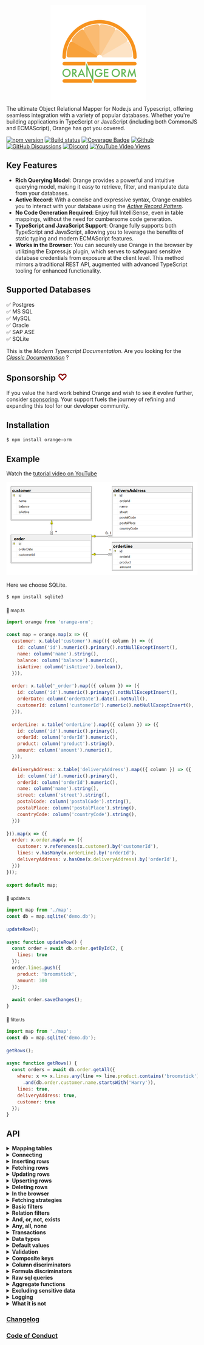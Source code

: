 <div style="display: flex; justify-content: center;">
  <img src="./docs/orange.svg" alt="Orange" width="250" style="transform: translateX(-10px);" />
</div>

The ultimate Object Relational Mapper for Node.js and Typescript, offering seamless integration with a variety of popular databases. Whether you're building applications in TypeScript or JavaScript  (including both CommonJS and ECMAScript), Orange has got you covered.  

[![npm version](https://img.shields.io/npm/v/rdb.svg?style=flat-square)](https://www.npmjs.org/package/orange-orm)
[![Build status](https://github.com/alfateam/orange-orm/workflows/Node.js%20CI/badge.svg)](https://github.com/alfateam/orange-orm/actions)
[![Coverage Badge](https://img.shields.io/endpoint?url=https://gist.githubusercontent.com/lroal/1a69422f03da7f8155cf94fe66022452/raw/rdb__heads_master.json)](https://github.com/alfateam/orange-orm/actions)
[![Github](https://img.shields.io/endpoint?url=https://gist.githubusercontent.com/lroal/1ccb2b79abbe0258d636e9b5e4630a1a/raw/rdb__heads_master.json)](https://github.com/alfateam/orange-orm)
[![GitHub Discussions](https://img.shields.io/github/discussions/alfateam/orange-orm)](https://github.com/alfateam/orange-orm/discussions)
[![Discord](https://badgen.net/discord/online-members/QjuEgvQXzd?icon=discord&label=Discord)](https://discord.gg/QjuEgvQXzd)
[![YouTube Video Views](https://img.shields.io/youtube/views/1IwwjPr2lMs)](https://youtu.be/1IwwjPr2lMs)



## Key Features 

- **Rich Querying Model**: Orange provides a powerful and intuitive querying model, making it easy to retrieve, filter, and manipulate data from your databases.
- **Active Record**: With a concise and expressive syntax, Orange enables you to interact with your database using the [*Active Record Pattern*](https://en.wikipedia.org/wiki/Active_record_pattern).
- **No Code Generation Required**: Enjoy full IntelliSense, even in table mappings, without the need for cumbersome code generation.
- **TypeScript and JavaScript Support**: Orange fully supports both TypeScript and JavaScript, allowing you to leverage the benefits of static typing and modern ECMAScript features.
- **Works in the Browser**: You can securely use Orange in the browser by utilizing the Express.js plugin, which serves to safeguard sensitive database credentials from exposure at the client level. This method mirrors a traditional REST API, augmented with advanced TypeScript tooling for enhanced functionality.

## Supported Databases

✅ Postgres  
✅ MS SQL  
✅ MySQL  
✅ Oracle  
✅ SAP ASE  
✅ SQLite


This is the _Modern Typescript Documentation_. Are you looking for the [_Classic Documentation_](https://github.com/alfateam/orange-orm/blob/master/docs/docs.md) ?

## Sponsorship <span style="font-size: larger; color: darkred;">♡</span>
If you value the hard work behind Orange and wish to see it evolve further, consider [sponsoring](https://github.com/sponsors/lroal). Your support fuels the journey of refining and expanding this tool for our developer community.

## Installation

```bash
$ npm install orange-orm
```  

## Example
Watch the [tutorial video on YouTube](https://youtu.be/1IwwjPr2lMs)

![Relations diagram](./docs/relations.png)  

Here we choose SQLite.  
```bash
$ npm install sqlite3
```
<sub>📄 map.ts</sub>
```javascript
import orange from 'orange-orm';

const map = orange.map(x => ({
  customer: x.table('customer').map(({ column }) => ({
    id: column('id').numeric().primary().notNullExceptInsert(),
    name: column('name').string(),
    balance: column('balance').numeric(),
    isActive: column('isActive').boolean(),
  })),

  order: x.table('_order').map(({ column }) => ({
    id: column('id').numeric().primary().notNullExceptInsert(),
    orderDate: column('orderDate').date().notNull(),
    customerId: column('customerId').numeric().notNullExceptInsert(),
  })),

  orderLine: x.table('orderLine').map(({ column }) => ({
    id: column('id').numeric().primary(),
    orderId: column('orderId').numeric(),
    product: column('product').string(),
    amount: column('amount').numeric(),
  })),

  deliveryAddress: x.table('deliveryAddress').map(({ column }) => ({
    id: column('id').numeric().primary(),
    orderId: column('orderId').numeric(),
    name: column('name').string(),
    street: column('street').string(),
    postalCode: column('postalCode').string(),
    postalPlace: column('postalPlace').string(),
    countryCode: column('countryCode').string(),
  }))

})).map(x => ({
  order: x.order.map(v => ({
    customer: v.references(x.customer).by('customerId'),
    lines: v.hasMany(x.orderLine).by('orderId'),
    deliveryAddress: v.hasOne(x.deliveryAddress).by('orderId'),
  }))
}));

export default map;
```  
<sub>📄 update.ts</sub>

```javascript
import map from './map';
const db = map.sqlite('demo.db');

updateRow();

async function updateRow() {
  const order = await db.order.getById(2, {
    lines: true
  });
  order.lines.push({
    product: 'broomstick',
    amount: 300
  });

  await order.saveChanges();
}

```
<sub>📄 filter.ts</sub>

```javascript
import map from './map';
const db = map.sqlite('demo.db');

getRows();

async function getRows() {
  const orders = await db.order.getAll({
    where: x => x.lines.any(line => line.product.contains('broomstick'))
      .and(db.order.customer.name.startsWith('Harry')),
    lines: true,
    deliveryAddress: true,
    customer: true
  });  
}

```

## API 

<details id="table-mapping"><summary><strong>Mapping tables</strong></summary>
<p>To define a mapping, you employ the <strong><i>map()</i></strong> method, linking your tables and columns to corresponding object properties. You provide a callback function that engages with a parameter representing a database table.

Each column within your database table is designated by using the <strong><i>column()</i></strong> method, in which you specify its name. This action generates a reference to a column object that enables you to articulate further column properties like its data type or if it serves as a primary key.

Relationships between tables can also be outlined. By using methods like <strong><i>hasOne</i></strong>, <strong><i>hasMany</i></strong>, and <strong><i>references</i></strong>, you can establish connections that reflect the relationships in your data schema. In the example below, an 'order' is linked to a 'customer' reference, a 'deliveryAddress', and multiple 'lines'. The hasMany and hasOne relations represents ownership - the tables 'deliveryAddress' and 'orderLine' are owned by the 'order' table, and therefore, they contain the 'orderId' column referring to their parent table, which is 'order'. Conversely, the customer table is independent and can exist without any knowledge of the 'order' table. Therefore we say that the order table <i>references</i> the customer table - necessitating the existence of a 'customerId' column in the 'order' table.</p>

<sub>📄 map.ts</sub>
```javascript
import orange from 'orange-orm';

const map = orange.map(x => ({
  customer: x.table('customer').map(({ column }) => ({
    id: column('id').numeric().primary().notNullExceptInsert(),
    name: column('name').string(),
    balance: column('balance').numeric(),
    isActive: column('isActive').boolean(),
  })),

  order: x.table('_order').map(({ column }) => ({
    id: column('id').numeric().primary().notNullExceptInsert(),
    orderDate: column('orderDate').date().notNull(),
    customerId: column('customerId').numeric().notNullExceptInsert(),
  })),

  orderLine: x.table('orderLine').map(({ column }) => ({
    id: column('id').numeric().primary(),
    orderId: column('orderId').numeric(),
    product: column('product').string(),
  })),

  deliveryAddress: x.table('deliveryAddress').map(({ column }) => ({
    id: column('id').numeric().primary(),
    orderId: column('orderId').numeric(),
    name: column('name').string(),
    street: column('street').string(),
    postalCode: column('postalCode').string(),
    postalPlace: column('postalPlace').string(),
    countryCode: column('countryCode').string(),
  }))

})).map(x => ({
  order: x.order.map(({ hasOne, hasMany, references }) => ({
    customer: references(x.customer).by('customerId'),
    deliveryAddress: hasOne(x.deliveryAddress).by('orderId'),
    lines: hasMany(x.orderLine).by('orderId')
  }))
}));

export default map;
```
The init.ts script resets our SQLite database. It's worth noting that SQLite databases are represented as single files, which makes them wonderfully straightforward to manage.

At the start of the script, we import our database mapping from the map.ts file. This gives us access to the db object, which we'll use to interact with our SQLite database.

Then, we define a SQL string. This string outlines the structure of our SQLite database. It first specifies to drop existing tables named 'deliveryAddress', 'orderLine', '_order', and 'customer' if they exist. This ensures we have a clean slate. Then, it dictates how to create these tables anew with the necessary columns and constraints.

Because of a peculiarity in SQLite, which only allows one statement execution at a time, we split this SQL string into separate statements. We do this using the split() method, which breaks up the string at every semicolon.  

<sub>📄 init.ts</sub>
```javascript
import map from './map';
const db = map.sqlite('demo.db');

const sql = `DROP TABLE IF EXISTS deliveryAddress; DROP TABLE IF EXISTS orderLine; DROP TABLE IF EXISTS _order; DROP TABLE IF EXISTS customer;
CREATE TABLE customer (
    id INTEGER PRIMARY KEY,
    name TEXT,
    balance NUMERIC,
    isActive INTEGER
);

CREATE TABLE _order (
    id INTEGER PRIMARY KEY,
    orderDate TEXT,
    customerId INTEGER REFERENCES customer
);

CREATE TABLE orderLine (
    id INTEGER PRIMARY KEY,
    orderId INTEGER REFERENCES _order,
    product TEXT,
    amount NUMERIC(10,2)
);

CREATE TABLE deliveryAddress (
    id INTEGER PRIMARY KEY,
    orderId INTEGER REFERENCES _order,
    name TEXT, 
    street TEXT,
    postalCode TEXT,
    postalPlace TEXT,
    countryCode TEXT
)
`;


async function init() {
  const statements = sql.split(';');
  for (let i = 0; i < statements.length; i++) {
    await db.query(statements[i]);
  }
}
export default init;
```
In SQLite, columns with the INTEGER PRIMARY KEY attribute are designed to autoincrement by default. This means that each time a new record is inserted into the table, SQLite automatically produces a numeric key for the id column that is one greater than the largest existing key. This mechanism is particularly handy when you want to create unique identifiers for your table rows without manually entering each id.
</details>

<details><summary><strong>Connecting</strong></summary>

__SQLite__
```bash
$ npm install sqlite3
```  
```javascript
import map from './map';
const db = map.sqlite('demo.db');
```
__With connection pool__
```bash
$ npm install sqlite3
```  
```javascript
import map from './map';
const db = map.sqlite('demo.db', { size: 10 });
```
__From the browser__  
You can securely use Orange from the browser by utilizing the Express plugin, which serves to safeguard sensitive database credentials from exposure at the client level. This technique bypasses the need to transmit raw SQL queries directly from the client to the server. Instead, it logs method calls initiated by the client, which are later replayed and authenticated on the server. This not only reinforces security by preventing the disclosure of raw SQL queries on the client side but also facilitates a smoother operation. Essentially, this method mirrors a traditional REST API, augmented with advanced TypeScript tooling for enhanced functionality. You can read more about it in the section called [In the browser](#user-content-in-the-browser)  
<sub>📄 server.ts</sub>
```javascript
import map from './map';
import { json } from 'body-parser';
import express from 'express';
import cors from 'cors';

const db = map.sqlite('demo.db');

express().disable('x-powered-by')
  .use(json({ limit: '100mb' }))
  .use(cors())
  //for demonstrational purposes, authentication middleware is not shown here.
  .use('/orange', db.express())
  .listen(3000, () => console.log('Example app listening on port 3000!'));
```

<sub>📄 browser.ts</sub>
```javascript
import map from './map';

const db = map.http('http://localhost:3000/orange');
```
__MySQL__
```bash
$ npm install mysql2
```  
```javascript
import map from './map';
const db = map.mysql('mysql://test:test@mysql/test');
```


__MS SQL__
```bash
$ npm install tedious
```  
```javascript
import map from './map';
const db = map.mssql({
          server: 'mssql',
          options: {
            encrypt: false,
            database: 'test'
          },
          authentication: {
            type: 'default',
            options: {
              userName: 'sa',
              password: 'P@assword123',
            }
          }
        });
```

__PostgreSQL__
```bash
$ npm install pg
```  
```javascript
import map from './map';
const db = map.pg('postgres://postgres:postgres@postgres/postgres');
```
__Oracle__
```bash
$ npm install oracledb
```  
```javascript
import map from './map';
const db = map.oracle({
  user: 'sys',
  password: 'P@assword123',
  connectString: 'oracle/XE',
  privilege: 2
});
```
__SAP Adaptive Server__  
Even though msnodesqlv8 was developed for MS SQL, it also works for SAP ASE as it is ODBC compliant.  
```bash
$ npm install msnodesqlv8
```  
```javascript
import { fileURLToPath } from 'url';
import { dirname } from 'path';
import map from './map';

const __filename = fileURLToPath(import.meta.url);
const __dirname = dirname(__filename);
//download odbc driver from sap web pages
const db = map.sap(`Driver=${__dirname}/libsybdrvodb.so;SERVER=sapase;Port=5000;UID=sa;PWD=sybase;DATABASE=test`);

```

</details>

<details id="inserting-rows"><summary><strong>Inserting rows</strong></summary>

<p>In the code below, we initially import the table-mapping feature "map.ts" and the setup script "init.ts", both of which were defined in the preceding step. The setup script executes a raw query that creates the necessary tables. Subsequently, we insert two customers, named "George" and "Harry", into the customer table, and this is achieved through calling "db.customer.insert".

Next, we insert an array of two orders in the order table. Each order contains an orderDate, customer information, deliveryAddress, and lines for the order items. We use the customer constants "george" and "harry" from previous inserts. Observe that we don't pass in any primary keys. This is because all tables here have autoincremental keys. The second argument to "db.order.insert" specifies a fetching strategy. This fetching strategy plays a critical role in determining the depth of the data retrieved from the database after insertion. The fetching strategy specifies which associated data should be retrieved and included in the resulting orders object. In this case, the fetching strategy instructs the database to retrieve the customer, deliveryAddress, and lines for each order.

Without a fetching strategy, "db.order.insert" would only return the root level of each order. In that case you would only get the id, orderDate, and customerId for each order.</p>

```javascript
import map from './map';
const db = map.sqlite('demo.db');
import init from './init';

insertRows();

async function insertRows() {
  await init();

  const george = await db.customer.insert({
    name: 'George',
    balance: 177,
    isActive: true
  });

  const harry = await db.customer.insert({
    name: 'Harry',
    balance: 200,
    isActive: true
  });

  const orders = await db.order.insert([
    {
      orderDate: new Date(2022, 0, 11, 9, 24, 47),
      customer: george,
      deliveryAddress: {
        name: 'George',
        street: 'Node street 1',
        postalCode: '7059',
        postalPlace: 'Jakobsli',
        countryCode: 'NO'
      },
      lines: [
        { product: 'Bicycle', amount: 250 },
        { product: 'Small guitar', amount: 150 }
      ]
    },
    {
      customer: harry,
      orderDate: new Date(2021, 0, 11, 12, 22, 45),
      deliveryAddress: {
        name: 'Harry Potter',
        street: '4 Privet Drive, Little Whinging',
        postalCode: 'GU4',
        postalPlace: 'Surrey',
        countryCode: 'UK'
      },
      lines: [
        { product: 'Magic wand', amount: 300 }
      ]
    }
  ], {customer: true, deliveryAddress: true, lines: true}); //fetching strategy
}
```

__Conflict resolution__  
By default, the strategy for inserting rows is set to an optimistic approach. In this case, if a row is being inserted with an already existing primary key, the database raises an exception.

Currently, there are three concurrency strategies:
- <strong>`optimistic`</strong> Raises an exception if another row was already inserted on that primary key.
- <strong>`overwrite`</strong> Overwrites the property, regardless of changes by others.
- <strong>`skipOnConflict`</strong> Silently avoids updating the property if another user has modified it in the interim.

The <strong>concurrency</strong> option can be set either for the whole table or individually for each column. In the example below, we've set the concurrency strategy on <strong>vendor</strong> table to <strong>overwrite</strong> except for the column <strong>balance</strong> which uses the <strong>skipOnConflict</strong> strategy.  In this particular case, a row with <strong>id: 1</strong> already exists, the <strong>name</strong> and <strong>isActive</strong> fields will be overwritten, but the balance will remain the same as in the original record, demonstrating the effectiveness of combining multiple <strong>concurrency</strong> strategies.

```javascript
import map from './map';
const db = map.sqlite('demo.db');

insertRows();

async function insertRows() {

  db2 = db({
    vendor: {
      balance: {
        concurrency: 'skipOnConflict'
      },
      concurrency: 'overwrite'
    }
  });

  await db2.vendor.insert({
    id: 1,
    name: 'John',
    balance: 100,
    isActive: true
  });

  //this will overwrite all fields but balance
  const george = await db2.vendor.insert({
    id: 1,
    name: 'George',
    balance: 177,
        isActive: false
  });
  console.dir(george, {depth: Infinity});
  // {
  //   id: 1,
  //   name: 'George',
  //   balance: 100,
  //   isActive: false
  // }
}
```

</details>

<details><summary><strong>Fetching rows</strong></summary>
<p>Orange has a rich querying model. As you navigate through, you'll learn about the various methods available to retrieve data from your tables, whether you want to fetch all rows, many rows with specific criteria, or a single row based on a primary key.  

The fetching strategy in Orange is optional, and its use is influenced by your specific needs. You can define the fetching strategy either on the table level or the column level. This granularity gives you the freedom to decide how much related data you want to pull along with your primary request.</p>

__All rows__

```javascript
import map from './map';
const db = map.sqlite('demo.db');

getRows();

async function getRows() {
  const orders = await db.order.getAll({
    customer: true, 
    deliveryAddress: true, 
    lines: true
  });
}
```
__Limit, offset and order by__  
This script demonstrates how to fetch orders with customer, lines and deliveryAddress, limiting the results to 10, skipping the first row, and sorting the data based on the orderDate in descending order followed by id. The lines are sorted by product.  

```javascript
import map from './map';
const db = map.sqlite('demo.db');

getRows();

async function getRows() {
  const orders = await db.order.getAll({
    offset: 1,
    orderBy: ['orderDate desc', 'id'],
    limit: 10,
    customer: true, 
    deliveryAddress: true, 
    lines: {
      orderBy: 'product'
    },
  });
}
```
<a name="aggregate-results">  </a>
__With aggregated results__  
You can count records and aggregate numerical columns. 
The following operators are supported:
- count
- sum
- min 
- max  
- avg  

You can also elevate associated data to a parent level for easier access. In the example below, <i>balance</i> of the customer is elevated to the root level.

```javascript
import map from './map';
const db = map.sqlite('demo.db');

getRows();

async function getRows() {
  const orders = await db.order.getAll({
    numberOfLines: x => x.count(x => x.lines.id),
    totalAmount: x => x.sum(x => lines.amount),
    balance: x => x.customer.balance
  });
}
```

__Many rows filtered__

```javascript
import map from './map';
const db = map.sqlite('demo.db');

getRows();

async function getRows() {
  const orders = await db.order.getAll({
    where: x => x.lines.any(line => line.product.contains('i'))
      .and(x.customer.balance.greaterThan(180)),
    customer: true, 
    deliveryAddress: true, 
    lines: true
  });
}
```
You can also use the alternative syntax for the `where-filter`. This way, the filter can be constructed independently from the fetching strategy. Keep in mind that you must use the `getMany` method instead of the `getAll` method.  
It is also possible to combine `where-filter` with the independent filter when using the `getMany` method.  
```javascript
async function getRows() {
  const filter = db.order.lines.any(line => line.product.contains('i'))
                 .and(db.order.customer.balance.greaterThan(180));
  const orders = await db.order.getMany(filter, {
    //where: x => ... can be combined as well
    customer: true, 
    deliveryAddress: true, 
    lines: true
  });
}
```

__Single row filtered__

```javascript
import map from './map';
const db = map.sqlite('demo.db');

getRows();

async function getRows() {
  const order = await db.order.getOne(undefined /* optional filter */, {
    where: x => x.order.customer(customer => customer.isActive.eq(true)
                 .and(customer.startsWith('Harr'))),
    customer: true, 
    deliveryAddress: true, 
    lines: true
  });
}
```
You can use also the alternative syntax for the `where-filter`. This way, the filter can be constructed independently from the fetching strategy.    
It is also possible to combine `where-filter` with the independent filter when using the `getOne` method.  
```javascript
async function getRows() {
  const filter = db.order.customer(customer => customer.isActive.eq(true)
                 .and(customer.startsWith('Harr')));
                 //equivalent, but creates slighly different sql:
                 // const filter = db.order.customer.isActive.eq(true).and(db.order.customer.startsWith('Harr'));
  const order = await db.order.getOne(filter, {
    customer: true, 
    deliveryAddress: true, 
    lines: true
  });
}
```
```

__Single row by primary key__

```javascript
import map from './map';
const db = map.sqlite('demo.db');

getRows();

async function getRows() {
  const order = await db.order.getById(1, {
    customer: true, 
    deliveryAddress: true, 
    lines: true
  });
}
```

__Many rows by primary key__

```javascript
import map from './map';
const db = map.sqlite('demo.db');

getRows();

async function getRows() {
  const orders = await db.order.getMany([
      {id: 1},
      {id: 2}
    ], 
    {
      customer: true, 
      deliveryAddress: true, 
      lines: true
  });
}
```
</details>  

<details id="updating-rows"><summary><strong>Updating rows</strong></summary>
<p>To update rows, modify the property values and invoke the method <strong><i>saveChanges()</i></strong>. The function updates only the modified columns, not the entire row. Rows in child relations can also be updated as long as the parent order <i>owns</i> the child tables. In our illustration, the <strong>order</strong> table owns both the <strong>deliveryAddress</strong> and the <strong>lines</strong> tables because they're part of a <i>hasOne/hasMany relationship</i>. Contrastingly, the <strong>customer</strong> is part of a <i>reference relationship</i> and thus can't be updated here. But you can detach the reference to the customer by assigning it to null or undefined. (Setting order.customerId to null or undefined achieves the same result.)</p>

__Updating a single row__

```javascript
import map from './map';
const db = map.sqlite('demo.db');

update();

async function update() {
  const order = await db.order.getById(1, {
    customer: true, 
    deliveryAddress: true, 
    lines: true
  });

  order.orderDate = new Date();
  order.deliveryAddress = null;
  order.lines.push({product: 'Cloak of invisibility', amount: 600});

  await order.saveChanges();
}
```
__Updating many rows__

```javascript
import map from './map';
const db = map.sqlite('demo.db');

update();

async function update() {
  let orders = await db.order.getAll({
    orderBy: 'id',
    lines: true, 
    deliveryAddress: true, 
    customer: true
  });

  orders[0].orderDate = new Date();
  orders[0].deliveryAddress.street = 'Node street 2';
  orders[0].lines[1].product = 'Big guitar';

  orders[1].orderDate = '2023-07-14T12:00:00'; //iso-string is allowed
  orders[1].deliveryAddress = null;
  orders[1].customer = null;
  orders[1].lines.push({product: 'Cloak of invisibility', amount: 600});

  await orders.saveChanges();
}
```
__Updating from JSON__  
The update method is suitable when a complete overwrite is required from a JSON object - typically in a REST API. However, it's important to consider that this method replaces the entire row and it's children, which might not always be desirable in a multi-user environment.

```javascript
import map from './map';
const db = map.sqlite('demo.db');

update();

async function update() {

  const modified = {
    orderDate: '2023-07-14T12:00:00',
    customer: {
      id: 2
    },
    deliveryAddress: {
      name: 'Roger', //modified name
      street: 'Node street 1',
      postalCode: '7059',
      postalPlace: 'Jakobsli',
      countryCode: 'NO'
    },
    lines: [
      { id: 1, product: 'Bicycle', amount: 250 },
      { id: 2, product: 'Small guitar', amount: 150 },
      { product: 'Piano', amount: 800 } //the new line to be inserted
    ]
  };

  const order = await db.order.update(modified, {customer: true, deliveryAddress: true, lines: true});
}
```
__Partially updating from JSON__  
 The updateChanges method applies a partial update based on difference between original and modified row. It is often preferable because it minimizes the risk of unintentionally overwriting data that may have been altered by other users in the meantime. To do so, you need to pass in the original row object before modification as well.

```javascript
import map from './map';
const db = map.sqlite('demo.db');

update();

async function update() {

  const original = {
    id: 1,
    orderDate: '2023-07-14T12:00:00',
    customer: {
      id: 2
    },
    deliveryAddress: {
      id: 1,
      name: 'George',
      street: 'Node street 1',
      postalCode: '7059',
      postalPlace: 'Jakobsli',
      countryCode: 'NO'
    },
    lines: [
      { id: 1, product: 'Bicycle', amount: 250 },
      { id: 2, product: 'Small guitar', amount: 150 }
    ]
  };

  const modified = JSON.parse(JSON.stringify(original));
  deliveryAddress.name = 'Roger';
  modified.lines.push({ product: 'Piano', amount: 800 });

  const order = await db.order.updateChanges(modified, original, { customer: true, deliveryAddress: true, lines: true });
}
```
__Conflict resolution__  
Rows get updated using an <i id="conflicts">optimistic</i> concurrency approach by default. This means if a property being edited was meanwhile altered, an exception is raised, indicating the row was modified by a different user. You can change the concurrency strategy either at the table or column level.

Currently, there are three concurrency strategies:
- <strong>`optimistic`</strong> Raises an exception if another user changes the property during an update.
- <strong>`overwrite`</strong> Overwrites the property, regardless of changes by others.
- <strong>`skipOnConflict`</strong> Silently avoids updating the property if another user has modified it in the interim.

In the example below, we've set the concurrency strategy for orderDate to 'overwrite'. This implies that if other users modify orderDate while you're making changes, their updates will be overwritten.

```javascript
import map from './map';
const db = map.sqlite('demo.db');

update();

async function update() {
  const order = await db.order.getById(1, {
    customer: true, 
    deliveryAddress: true, 
    lines: true
  });

  order.orderDate = new Date();
  order.deliveryAddress = null;
  order.lines.push({product: 'Cloak of invisibility',  amount: 600});

  await order.saveChanges( {
    orderDate: {
      concurrency: 'overwrite'
  }});
}
```
</details>  

<details><summary><strong>Upserting rows</strong></summary>
It is possible to perform 'upserts' by taking advantage of the 'overwrite' strategy.

Currently, there are three concurrency strategies:
- <strong>`optimistic`</strong> Raises an exception if another row was already inserted on that primary key.
- <strong>`overwrite`</strong> Overwrites the property, regardless of changes by others.
- <strong>`skipOnConflict`</strong> Silently avoids updating the property if another user has modified it in the interim.

The <strong>concurrency</strong> option can be set either for the whole table or individually for each column. In the example below, we've set the concurrency strategy on <strong>vendor</strong> table to <strong>overwrite</strong> except for the column <strong>balance</strong> which uses the <strong>skipOnConflict</strong> strategy.  In this particular case, a row with <strong>id: 1</strong> already exists, the <strong>name</strong> and <strong>isActive</strong> fields will be overwritten, but the balance will remain the same as in the original record, demonstrating the effectiveness of combining multiple <strong>concurrency</strong> strategies.

```javascript
import map from './map';
const db = map.sqlite('demo.db');

insertRows();

async function insertRows() {

  db2 = db({
    vendor: {
      balance: {
        concurrency: 'skipOnConflict'
      },
      concurrency: 'overwrite'
    }
  });

  await db2.vendor.insert({
    id: 1,
    name: 'John',
    balance: 100,
    isActive: true
  });

  //this will overwrite all fields but balance
  const george = await db2.vendor.insert({
    id: 1,
    name: 'George',
    balance: 177,
        isActive: false
  });
  console.dir(george, {depth: Infinity});
  // {
  //   id: 1,
  //   name: 'George',
  //   balance: 100,
  //   isActive: false
  // }
}
```

</details>


<details><summary><strong>Deleting rows</strong></summary>
<p>Rows in owner tables cascade deletes to their child tables. In essence, if a table has ownership over other tables through <strong><i>hasOne</i></strong> and <strong><i>hasMany</i></strong> relationships, removing a record from the parent table also removes its corresponding records in its child tables. This approach safeguards against leaving orphaned records and upholds data integrity. On the contrary, tables that are merely referenced, through <strong><i>reference relationships </i></strong> , remain unaffected upon deletions. For a deeper dive into these relationships and behaviors, refer to the section on <a href="#user-content-table-mapping">Mapping tables</a>.</p>

__Deleting a single row__
```javascript
import map from './map';
const db = map.sqlite('demo.db');

deleteRow();

async function deleteRow() {    
  const order = await db.order.getById(1);

  await order.delete();
  //will also delete deliveryAddress and lines
  //but not customer
}
```
__Deleting a row in an array__  
A common workflow involves retrieving multiple rows, followed by the need to delete a specific row from an array. This operation is straightforward to do with Orange, which allow for the updating, inserting, and deleting of multiple rows in a single transaction. To modify the array, simply add, update, or remove elements, and then invoke the saveChanges() method on the array to persist the changes.

```javascript
import map from './map';
const db = map.sqlite('demo.db');

updateInsertDelete();

async function updateInsertDelete() {    
  const orders = await db.order.getAll({
    customer: true, 
    deliveryAddress: true, 
    lines: true
  });

  //will add line to the first order
  orders[0].lines.push({
    product: 'secret weapon',
    amount: 355
  });
  
  //will delete second row
  orders.splice(1, 1);

  //will insert a new order with lines, deliveryAddress and set customerId
  orders.push({
    orderDate: new Date(2022, 0, 11, 9, 24, 47),
    customer: {
      id: 1
    },
    deliveryAddress: {
      name: 'George',
      street: 'Node street 1',
      postalCode: '7059',
      postalPlace: 'Jakobsli',
      countryCode: 'NO'
    },
    lines: [
      { product: 'Magic tent', amount: 349 }
    ]
  });

  await orders.saveChanges();

}
```

__Deleting many rows__

```javascript
import map from './map';
const db = map.sqlite('demo.db');

deleteRows();

async function deleteRows() {  
  let orders = await db.order.getAll({
    where: x => x.customer.name.eq('George')
  });

  await orders.delete();
}
```
__Deleting with concurrency__  
Concurrent operations can lead to conflicts. When you still want to proceed with the deletion regardless of potential interim changes, the 'overwrite' concurrency strategy can be used. This example demonstrates deleting rows even if the "delivery address" has been modified in the meantime. You can read more about concurrency strategies in <a href="#user-content-updating-rows">Updating rows</a>.   
```javascript
import map from './map';
const db = map.sqlite('demo.db');

deleteRows();

async function deleteRows() {
  let orders = await db.order.getAll({
    where: x => x.deliveryAddress.name.eq('George'),
    customer: true, 
    deliveryAddress: true, 
    lines: true
  });

  await orders.delete({
    deliveryAddress: {
      concurrency: 'overwrite'
    }
  });
}
```
__Batch delete__

When removing a large number of records based on a certain condition, batch deletion can be efficient.   

However, it's worth noting that batch deletes don't follow the cascade delete behavior by default. To achieve cascading in batch deletes, you must explicitly call the deleteCascade method.  

```javascript
import map from './map';
const db = map.sqlite('demo.db');

deleteRows();

async function deleteRows() {
  const filter = db.order.deliveryAddress.name.eq('George');
  await db.order.delete(filter);
}
```
__Batch delete cascade__

When deleting records, sometimes associated data in related tables also needs to be removed. This cascade delete helps maintain database integrity.  

```javascript
import map from './map';
const db = map.sqlite('demo.db');

deleteRows();

async function deleteRows() {
  const filter = db.order.deliveryAddress.name.eq('George');
  await db.order.deleteCascade(filter);
}
```
__Batch delete by primary key__

For efficiency, you can also delete records directly if you know their primary keys.  

```javascript
import map from './map';
const db = map.sqlite('demo.db');

deleteRows();

async function deleteRows() {
  db.customer.delete([{id: 1}, {id: 2}]);
}
```
</details>

<details id="in-the-browser"><summary><strong>In the browser</strong></summary>
<p>You can use <strong><i>Orange</i></strong> in the browser by using the adapter for Express. Instead of sending raw SQL queries from the client to the server, this approach records the method calls in the client. These method calls are then replayed at the server, ensuring a higher level of security by not exposing raw SQL on the client side.  
Raw sql queries, raw sql filters and transactions are disabled at the http client due to security reasons.  If you would like Orange to support other web frameworks, like nestJs, fastify, etc, please let me know.</p>

<sub>📄 server.ts</sub>
```javascript
import map from './map';
import { json } from 'body-parser';
import express from 'express';
import cors from 'cors';

const db = map.sqlite('demo.db');

express().disable('x-powered-by')
  .use(json({ limit: '100mb' }))
  .use(cors())
  //for demonstrational purposes, authentication middleware is not shown here.
  .use('/orange', db.express())
  .listen(3000, () => console.log('Example app listening on port 3000!'));
```

<sub>📄 browser.ts</sub>
```javascript
import map from './map';

const db = map.http('http://localhost:3000/orange');

updateRows();

async function updateRows() {
  const order = await db.order.getOne(undefined, {
    where: x => x.lines.any(line => line.product.startsWith('Magic wand'))
      .and(x.customer.name.startsWith('Harry'),
    lines: true
  });
  
  order.lines.push({
    product: 'broomstick',
    amount: 300,
  });

  await order.saveChanges();
}

```

__Interceptors and base filter__

In the next setup, axios interceptors are employed on the client side to add an Authorization header of requests. Meanwhile, on the server side, an Express middleware (validateToken) is utilized to ensure the presence of the Authorization header, while a base filter is applied on the order table to filter incoming requests based on the customerId extracted from this header. This combined approach enhances security by ensuring that users can only access data relevant to their authorization level and that every request is accompanied by a token. In real-world applications, it's advisable to use a more comprehensive token system and expand error handling to manage a wider range of potential issues.  
One notable side effect compared to the previous example, is that only the order table is exposed for interaction, while all other potential tables in the database remain shielded from direct client access (except for related tables). If you want to expose a table without a baseFilter, just set the tableName to an empty object.    

<sub>📄 server.ts</sub>

```javascript
import map from './map';
import { json } from 'body-parser';
import express from 'express';
import cors from 'cors';

const db = map.sqlite('demo.db');

express().disable('x-powered-by')
  .use(json({ limit: '100mb' }))
  .use(cors())
  .use('/orange', validateToken)
  .use('/orange', db.express({
    order: {
      baseFilter: (db, req, _res) => {
        const customerId = Number.parseInt(req.headers.authorization.split(' ')[1]); //Bearer 2
        return db.order.customerId.eq(Number.parseInt(customerId));
      }
    }
  }))
  .listen(3000, () => console.log('Example app listening on port 3000!'));

function validateToken(req, res, next) {
  // For demo purposes, we're just checking against existence of authorization header
  // In a real-world scenario, this would be a dangerous approach because it bypasses signature validation
  const authHeader = req.headers.authorization;
  if (authHeader)
    return next();
  else
    return res.status(401).json({ error: 'Authorization header missing' });
}
```

<sub>📄 browser.ts</sub>

```javascript
import map from './map';

const db = map.http('http://localhost:3000/orange');

updateRows();

async function updateRows() {
  
  db.interceptors.request.use((config) => {
    // For demo purposes, we're just adding hardcoded token
    // In a real-world scenario, use a proper JSON web token
    config.headers.Authorization = 'Bearer 2' //customerId
    return config;
  });

  db.interceptors.response.use(
    response => response, 
    (error) => {
      if (error.response && error.response.status === 401) {
        console.dir('Unauthorized, dispatch a login action');
        //redirectToLogin();
      }
      return Promise.reject(error);
    }
  );

  const order = await db.order.getOne(undefined, {
    where: x => x.lines.any(line => line.product.startsWith('Magic wand'))
      .and(db.order.customer.name.startsWith('Harry')),
    lines: true
  });
  
  order.lines.push({
    product: 'broomstick',
    amount: 300
  });

  await order.saveChanges();

}

```
</details>

<details id="fetching-strategies"><summary><strong>Fetching strategies</strong></summary>
<p>Efficient data retrieval is crucial for the performance and scalability of applications. The fetching strategy gives you the freedom to decide how much related data you want to pull along with your primary request. Below are examples of common fetching strategies, including fetching entire relations and subsets of columns. When no fetching strategy is present, it will fetch all columns without its relations.<p>


__Including a relation__  
This example fetches orders and their corresponding delivery addresses, including all columns from both entities.

```javascript
import map from './map';
const db = map.sqlite('demo.db');

getRows();

async function getRows() {
  const rows = await db.order.getAll({
    deliveryAddress: true 
  });  
}
```

__Including a subset of columns__  
In scenarios where only specific fields are required, you can specify a subset of columns to include. In the example below, orderDate is explicitly excluded, so all other columns in the order table are included by default. For the deliveryAddress relation, only countryCode and name are included, excluding all other columns. If you have a mix of explicitly included and excluded columns, all other columns will be excluded from that table.

```javascript
import map from './map';
const db = map.sqlite('demo.db');

getRows();

async function getRows() {
  const rows = await db.order.getAll({
    orderDate: false,
    deliveryAddress: {
      countryCode: true,
      name: true
    } 
  });  
}
```

</details>

<details id="basic-filters"><summary><strong>Basic filters</strong></summary>
<p>Filters are a versatile tool for both data retrieval and bulk deletions. They allow for precise targeting of records based on specific criteria and can be combined with operators like <i>any</i> and <i>exists</i> and even raw sql for more nuanced control. Filters can also be nested to any depth, enabling complex queries that can efficiently manage and manipulate large datasets. This dual functionality enhances database management by ensuring data relevance and optimizing performance.</p>


__Equal__  
```javascript
import map from './map';
const db = map.sqlite('demo.db');

getRows();

async function getRows() {
  const rows = await db.customer.getAll({
    where x => x.name.equal('Harry')
  });
}
```
__Not equal__  
```javascript
import map from './map';
const db = map.sqlite('demo.db');

getRows();

async function getRows() {
  const rows = await db.customer.getAll({
    where x => x.name.notEqual('Harry')
  });
}
```
__Contains__  
```javascript
import map from './map';
const db = map.sqlite('demo.db');

getRows();

async function getRows() {
  const rows = await db.customer.getAll({
    where: x => x.name.contains('arr')
  });
}
```
__Starts with__  
```javascript
import map from './map';
const db = map.sqlite('demo.db');

getRows();

async function getRows() {
  const filter = db.customer.name.startsWith('Harr');

  const rows = await db.customer.getAll({
    where: x => x.name.startsWith('Harr')
  });
}
```
__Ends with__  
```javascript
import map from './map';
const db = map.sqlite('demo.db');

getRows();

async function getRows() {
  const rows = await db.customer.getAll({
    where: x => x.name.endsWith('arry')
  });
}
```
__Greater than__  
```javascript
import map from './map';
const db = map.sqlite('demo.db');

getRows();

async function getRows() {
  const rows = await db.order.getAll({
    where: x => x.orderDate.greaterThan('2023-07-14T12:00:00')
  });
}
```
__Greater than or equal__  
```javascript
import map from './map';
const db = map.sqlite('demo.db');

getRows();

async function getRows() {
  const rows = await db.order.getAll({
    where: x => x.orderDate.greaterThanOrEqual('2023-07-14T12:00:00')
  });
}
```
__Less than__  
```javascript
import map from './map';
const db = map.sqlite('demo.db');

getRows();

async function getRows() {
  const rows = await db.order.getAll({
    where: x => x.orderDate.lessThan('2023-07-14T12:00:00')
  });
}
```
__Less than or equal__  
```javascript
import map from './map';
const db = map.sqlite('demo.db');

getRows();

async function getRows() {
  const rows = await db.order.getAll({
    where: x => x.orderDate.lessThanOrEqual('2023-07-14T12:00:00')
  });
}
```
__Between__  
```javascript
import map from './map';
const db = map.sqlite('demo.db');

getRows();

async function getRows() {
  const rows = await db.order.getAll({
    where: x => x.orderDate.between('2023-07-14T12:00:00', '2024-07-14T12:00:00')
  });
}
```
__In__  
```javascript
import map from './map';
const db = map.sqlite('demo.db');

getRows();

async function getRows() {
  const rows = await db.order.getAll({
    where: x => x.customer.name.in('George', 'Harry')
  });

}
```
__Raw sql filter__  
You can use the raw SQL filter alone or in combination with a regular filter. 
Here the raw filter queries for customer with name ending with "arry". The composite filter combines the raw SQL filter and a regular filter that checks for a customer balance greater than 100. It is important to note that due to security precautions aimed at preventing SQL injection attacks, using raw SQL filters directly via browser inputs is not allowed. Attempting to do so will result in an HTTP status 403 (Forbidden) being returned.
 
```javascript
import map from './map';
const db = map.sqlite('demo.db');

getRows();

async function getRows() {
  const rawFilter = {
    sql: 'name like ?',
    parameters: ['%arry']
  };                 
  
  const rowsWithRaw = await db.customer.getAll({
    where: () => rawFilter
  });

  const rowsWithCombined = await db.customer.getAll({
    where: x => x.balance.greaterThan(100).and(rawFilter)
  });  
}
```

</details>

<details id="filtering-relations"><summary><strong>Relation filters</strong></summary>
<p>Relation filters offer a dynamic approach to selectively include or exclude related data based on specific criteria. In the provided example, all orders are retrieved, yet it filters the order lines to only include those that feature products with "broomstick" in their description.  By setting deliveryAddress and customer to true, we also ensure the inclusion of these related entities in our result set.</p>

```javascript
import map from './map';
const db = map.sqlite('demo.db');

getRows();

async function getRows() {
  const orders = await db.order.getAll({
    lines: {
      where: x => x.product.contains('broomstick')
    },
    deliveryAddress: true,
    customer: true
  });
}
```
</details>

<details id="logical-filters"><summary><strong>And, or, not, exists</strong></summary>
<p>These operators serve as the backbone for constructing complex queries that allow for more granular control over the data fetched from the database. The examples provided below are self-explanatory for anyone familiar with basic programming concepts and database operations. The design philosophy underscores the importance of clear, readable code that doesn't sacrifice power for simplicity.</p>

__And__  
```javascript
import map from './map';
const db = map.sqlite('demo.db');

getRows();

async function getRows() {
  const rows = await db.order.getAll({
    where: x => x.customer.name.equal('Harry')
      .and(x.orderDate.greaterThan('2023-07-14T12:00:00'))
  });  
}
```
__Or__  
```javascript
import map from './map';
const db = map.sqlite('demo.db');

getRows();

async function getRows() {

  const rows = await db.order.getAll({
    where: y => y.customer( x => x.name.equal('George')
      .or(x.name.equal('Harry')))
  });  
}
```
__Not__  
```javascript
import map from './map';
const db = map.sqlite('demo.db');

getRows();

async function getRows() {
  //Neither George nor Harry
  const rows = await db.order.getAll({
    where: y => y.customer(x => x.name.equal('George')
        .or(x.name.equal('Harry')))
      .not()
  });  
}
```
__Exists__  
```javascript
import map from './map';
const db = map.sqlite('demo.db');

getRows();

async function getRows() {
  const rows = await db.order.getAll({
    where: x => x.deliveryAddress.exists()
  });  
}
```

</details>

<details id="any-filters"><summary><strong>Any, all, none</strong></summary>
<p>These operators are used in scenarios involving relationships within database records.</p>


__Any__  
The <i>any</i> operator is employed when the objective is to find records where at least one item in a collection meets the specified criteria.
```javascript
import map from './map';
const db = map.sqlite('demo.db');

getRows();

async function getRows() {
  const filter = db.order.lines.any(x => x.product.contains('guitar'));
  //equivalent syntax:
  // const filter = db.order.lines.product.contains('guitar');

  const rows = await db.order.getAll({
    where: y => y.lines.any(x => x.product.contains('guitar'))
  });  
}
```
__All__  
Conversely, the <i>all</i> operator ensures that every item in a collection adheres to the defined condition.
```javascript
import map from './map';
const db = map.sqlite('demo.db');

getRows();

async function getRows() {
  const rows = await db.order.getAll({
    where: y => y.lines.all(x => x.product.contains('a'))
  });  
}
```
__None__  
The <i>none</i> operator, as the name suggests, is used to select records where not a single item in a collection meets the condition. 
```javascript
import map from './map';
const db = map.sqlite('demo.db');

getRows();

async function getRows() {
  const rows = await db.order.getAll({
    where: y => y.lines.none(x => x.product.equal('Magic wand'))
  });  
}
```

</details>

<details><summary><strong>Transactions</strong></summary>
<p>We initiate a database transaction using db.transaction.
Within the transaction, a customer is retrieved and its balance updated using the tx object to ensure operations are transactional.
An error is deliberately thrown to demonstrate a rollback, ensuring all previous changes within the transaction are reverted.
Always use the provided tx object for operations within the transaction to maintain data integrity.</p>

```javascript
import map from './map';
const db = map.sqlite('demo.db');

execute();

async function execute() {
  await db.transaction(async tx => {
    const customer = await tx.customer.getById(1);
      customer.balance = 100;
      await customer.saveChanges();
      throw new Error('This will rollback');
  });
}

```
</details>

<details><summary><strong>Data types</strong></summary>
<p>Orange is database agnostic - meaning it can work with multiple database systems without being specifically tied to any one of them. When the ORM behaves consistently across various databases, developers don't need to remember specific quirks or differences when switching between databases. They can rely on the ORM to provide the same mapping behavior, which reduces the cognitive load and potential for errors. There are currently 8 column types in Orange:</p>

- **`string`** maps to VARCHAR or TEXT in sql
- **`numeric`** maps to INTEGER, DECIMAL, NUMERIC, TINYINT FLOAT/REAL or DOUBLE in sql.
- **`boolean`** maps to BIT, TINYINT(1) or INTEGER in sql.
- **`uuid`** is represented as string in javascript and maps to UUID, GUID or VARCHAR in sql.
- **`date`** is represented as ISO 8601 string  in javascript and maps to DATE, DATETIME, TIMESTAMP or DAY in sql. Representing datetime values as ISO 8601 strings, rather than relying on JavaScript's native Date object, has multiple advantages, especially when dealing with databases and servers in different time zones. The datetime values are inherently accompanied by their respective time zones. This ensures that the datetime value remains consistent regardless of where it's being viewed or interpreted. On the other hand, JavaScript's Date object is typically tied to the time zone of the environment in which it's executed, which could lead to inconsistencies between the client and the database server.
- **`dateWithTimeZone`** is represented as ISO 8601 string  in javascript and maps to TIMESTAMP WITH TIME ZONE in postgres and DATETIMEOFFSET in ms sql.<br> Contrary to what its name might imply, timestamptz (TIMESTAMP WITH TIME ZONE) in postgres doesn't store the time zone data. Instead, it adjusts the provided time value to UTC (Coordinated Universal Time) before storing it. When a timestamptz value is retrieved, PostgreSQL will automatically adjust the date-time to the time zone setting of the PostgreSQL session (often the server's timezone, unless changed by the user). The primary benefit of DATETIMEOFFSET in ms sql is its ability to keep track of the time zone context. If you're dealing with global applications where understanding the original time zone context is critical (like for coordinating meetings across time zones or logging events), DATETIMEOFFSET is incredibly valuable.
- **`binary`** is represented as a base64 string in javascript and maps to BLOB, BYTEA or VARBINARY(max) in sql.
- **`json`** and **`jsonOf<T>`** are represented as an object or array in javascript and maps to JSON, JSONB, NVARCHAR(max) or TEXT (sqlite) in sql.

<sub>📄 map.ts</sub>
```javascript
import orange from 'orange-orm';

interface Pet {
    name: string;
    kind: string;
}

const map = orange.map(x => ({
    demo: x.table('demo').map(x => ({
      id: x.column('id').uuid().primary().notNull(),
      name: x.column('name').string(),
      balance: x.column('balance').numeric(),
      regularDate: x.column('regularDate').date(),
      tzDate: x.column('tzDate').dateWithTimeZone(),
      picture: x.column('picture').binary(),
      pet: x.column('pet').jsonOf<Pet>(), //generic
      pet2: x.column('pet2').json(), //non-generic
  }))
}));
```
<sub>📄 map.js</sub>
```javascript
import orange from 'orange-orm';

/**
 * @typedef {Object} Pet
 * @property {string} name - The name of the pet.
 * @property {string} kind - The kind of pet
 */

/** @type {Pet} */
let pet;

const map = orange.map(x => ({
    demo: x.table('demo').map(x => ({
      id: x.column('id').uuid().primary().notNull(),
      name: x.column('name').string(),
      balance: x.column('balance').numeric(),
      regularDate: x.column('regularDate').date(),
      tzDate: x.column('tzDate').dateWithTimeZone(),
      picture: x.column('picture').binary(),
      pet: x.column('pet').jsonOf(pet), //generic
      pet2: x.column('pet2').json(), //non-generic
  }))
}));
```
</details>

<details id="default-values"><summary><strong>Default values</strong></summary>
<p>Utilizing default values can be especially useful for automatically populating these fields when the underlying database doesn't offer native support for default value generation.  

In the provided code, the id column's default value is set to a UUID generated by crypto.randomUUID(), and the isActive column's default is set to true.</p>

```javascript
import orange from 'orange-orm';
import crypto 'crypto';

const map = orange.map(x => ({
  myTable: x.table('myTable').map(({ column }) => ({
    id: column('id').uuid().primary().default(() => crypto.randomUUID()),
    name: column('name').string(),
    balance: column('balance').numeric(),
    isActive: column('isActive').boolean().default(true),
  }))
}));

export default map;
```  
</details>

<details><summary><strong>Validation</strong></summary>
<p>In the previous sections you have already seen the <strong><i>notNull()</i></strong> validator being used on some columns. This will not only generate correct typescript mapping, but also throw an error if value is set to null or undefined. However, sometimes we do not want the notNull-validator to be run on inserts. Typically, when we have an autoincremental key or server generated uuid, it does not make sense to check for null on insert. This is where <strong><i>notNullExceptInsert()</strong></i> comes to rescue. You can also create your own custom validator as shown below. The last kind of validator, is the <a href="https://ajv.js.org/json-schema.html">ajv JSON schema validator</a>. This can be used on json columns as well as any other column type.</p>

<sub>📄 map.ts</sub>
```javascript
import orange from 'orange-orm';

interface Pet {
    name: string;
    kind: string;
}

let petSchema = {
    "properties": {
        "name": { "type": "string" },
        "kind": { "type": "string" }
    }
};

function validateName(value?: string) {
  if (value && value.length > 10)
    throw new Error('Length cannot exceed 10 characters');
}

const map = orange.map(x => ({
    demo: x.table('demo').map(x => ({
      id: x.column('id').uuid().primary().notNullExceptInsert(),
      name: x.column('name').string().validate(validateName),
      pet: x.column('pet').jsonOf<Pet>().JSONSchema(petSchema)
  }))
}));

export default map;
```
<sub>📄 map.js</sub>
```javascript
import orange from 'orange-orm';

/**
 * @typedef {Object} Pet
 * @property {string} name - The name of the pet.
 * @property {string} kind - The kind of pet
 */

/** @type {Pet} */
let pet;

let petSchema = {
    "properties": {
        "name": { "type": "string" },
        "kind": { "type": "string" }
    }
};

function validateName(value) {
  if (value && value.length > 10)
    throw new Error('Length cannot exceed 10 characters');
}

const map = orange.map(x => ({
    demo: x.table('demo').map(x => ({
      id: x.column('id').uuid().primary().notNullExceptInsert(),
      name: x.column('name').string().validate(validateName),
      pet: x.column('pet').jsonOf(pet).JSONSchema(petSchema)
  }))
}));

export default map;
```
</details>

<details id="composite-keys"><summary><strong>Composite keys</strong></summary>
<p>A composite key is defined by marking multiple columns as primary keys. This is done using the ".primary()"" method on each column that is part of the composite key.

Consider a scenario where we have orders and order lines, and each order line is uniquely identified by combining the order type, order number, and line number.</p>

```javascript
import orange from 'orange-orm';

const map = orange.map(x => ({
  order: x.table('_order').map(({ column }) => ({
    orderType: column('orderType').string().primary().notNull(),
    orderNo: column('orderNo').numeric().primary().notNull(),
    orderDate: column('orderDate').date().notNull(),
  })),

  orderLine: x.table('orderLine').map(({ column }) => ({
    orderType: column('orderType').string().primary().notNull(),
    orderNo: column('orderNo').numeric().primary().notNull(),
    lineNo: column('lineNo').numeric().primary().notNull(),
    product: column('product').string(),
  }))
})).map(x => ({
  order: x.order.map(v => ({
    lines: v.hasMany(x.orderLine).by('orderType', 'orderNo'),
  }))
}));

export default map;
```  
</details>


<details id="column-discriminators"><summary><strong>Column discriminators</strong></summary>
<p>Column discriminators are used to distinguish between different types of data in the same table. Think of them as labels that identify whether a record is one category or another.
In the example, the <strong>client_type</strong> column serves as the discriminator that labels records as <strong>customer</strong> or <strong>vendor</strong> in the 'client' table. On inserts, the column will automatically be given the correct discriminator value. Similarly, when fetching and deleting, the discrimiminator will be added to the WHERE clause.</p>

```javascript
import orange from 'orange-orm';

const map = orange.map(x => ({
  customer: x.table('client').map(({ column }) => ({
    id: column('id').numeric().primary(),
    name: column('name').string()
  })).columnDiscriminators(`client_type='customer'`),

  vendor: x.table('client').map(({ column }) => ({
    id: column('id').numeric().primary(),
    name: column('name').string()
  })).columnDiscriminators(`client_type='vendor'`),
}));

export default map;
```  
</details>

<details id="formula-discriminators"><summary><strong>Formula discriminators</strong></summary>
<p>Formula discriminators are used to distinguish between different types of data in the same table. They differ from column discriminators by using a logical expression rather than a static value in a column.

In the example below, the formula discriminator categorize bookings into <strong>customerBooking</strong> and <strong>internalBooking</strong> within the same <strong>booking</strong> table. The categorization is based on the value of the <strong>booking_no</strong> column. For <strong>customerBooking</strong>, records are identified where the booking number falls within the range of 10000 to 99999. For <strong>internalBooking</strong>, the range is between 1000 to 9999. These conditions are utilized during fetch and delete operations to ensure that the program interacts with the appropriate subset of records according to their booking number. Unlike column discriminators, formula discriminators are not used during insert operations since they rely on existing data to evaluate the condition.

The <strong><i>'@this'</strong></i> acts as a placeholder within the formula. When Orange constructs a query, it replaces <strong>'@this'</strong> with the appropriate alias for the table being queried. This replacement is crucial to avoid ambiguity, especially when dealing with joins with ambigious column names.</p>

```javascript
import orange from 'orange-orm';


const map = orange.map(x => ({
  customerBooking: x.table('booking').map(({ column }) => ({
    id: column('id').uuid().primary(),
    bookingNo: column('booking_no').numeric()
  })).formulaDiscriminators('@this.booking_no between 10000 and 99999'),

  internalBooking: x.table('booking').map(({ column }) => ({
    id: column('id').uuid().primary(),
    bookingNo: column('booking_no').numeric()
  })).formulaDiscriminators('@this.booking_no between 1000 and 9999'),
}));

export default map;
```  
</details>

<details><summary><strong>Raw sql queries</strong></summary>
<p>You can employ raw SQL queries directly to fetch rows from the database, bypassing the ORM (Object-Relational Mapper). It is important to note that due to security precautions aimed at preventing SQL injection attacks, using raw SQL filters directly via browser inputs is not allowed. Attempting to do so will result in an HTTP status 403 (Forbidden) being returned.</p>

```javascript
import map from './map';
const db = map.sqlite('demo.db');

getRows();

async function getRows() {
  const query = {
    sql: 'select * from customer where name like ?',
    parameters: ['%arry']
  };
                 
  const rows = await db.query(query)   
}
```
</details>

<details><summary><strong>Aggregate functions</strong></summary>

You can count records and aggregate numerical columns.  This can either be done across rows or separately for each row.  
Supported functions include:
- count
- sum
- min 
- max  
- avg  

__On each row__  
In this example, we are counting the number of lines calculating total amount for each order.  This is represented as the property <i>numberOfLines</i>. You can call these aggregated properties whatever you want.  
You can also elevate associated data to the a parent level for easier access. In the example below, <i>balance</i> of the customer is elevated to the root level.

```javascript
import map from './map';
const db = map.sqlite('demo.db');

getRows();

async function getRows() {
  const orders = await db.order.getAll({
    numberOfLines: x => x.count(x => x.lines.id),
    totalAmount: x => x.sum(x => lines.amount),
    balance: x => x.customer.balance
  });
}
```
__Across all rows__  
The aggregate function effeciently groups data together.
In this particular example , for each customer, it counts the number of lines associated with their orders and calculates the total amount of these lines.  
Under the hood, it will run an sql group by customerId and customerName.
```javascript
import map from './map';
const db = map.sqlite('demo.db');

getAggregates();

async function getAggregates() {
  const orders = await db.order.aggregate({
    where: x => x.orderDate.greaterThan(new Date(2022, 0, 11, 9, 24, 47)),
    customerId: x => x.customerId,
    customerName: x => x.customer.name,
    numberOfLines: x => x.count(x => x.lines.id),
    totals: x => x.sum(x => lines.amount)    
  });
}
```

__Count__  
For convenience, you can use the <i>count</i> directly on the table instead of using the aggregated query syntax.
```javascript
import map from './map';
const db = map.sqlite('demo.db');

getCount();

async function getCount() {
  const filter = db.order.lines.any(
    line => line.product.contains('broomstick')
  );
  const count = await db.order.count(filter);
  console.log(count); //2
}
```
</details>

<details><summary><strong>Excluding sensitive data</strong></summary>
<p>To secure your application by preventing sensitive data from being serialized and possibly leaked, you can use the <strong>serializable(false)</strong> attribute on certain fields within your database schema. Here, the serializable(false) attribute has been applied to the balance column, indicating that this field will not be serialized when a record is converted to a JSON string.</p>

<sub>📄 map.ts</sub>

```javascript
import orange from 'orange-orm';

const map = orange.map(x => ({
  customer: x.table('customer').map(({ column }) => ({
    id: column('id').numeric().primary().notNullExceptInsert(),
    name: column('name').string(),
    balance: column('balance').numeric().serializable(false),
    isActive: column('isActive').boolean(),
  }))
}));

export default map;
```
<sub>📄 sensitive.ts</sub>

```javascript
import map from './map';
const db = map.sqlite('demo.db');

getRows();

async function getRows() {

  const george = await db.customer.insert({
    name: 'George',
    balance: 177,
    isActive: true
  });
  
  console.dir(JSON.stringify(george), {depth: Infinity});
  //note that balance is excluded:
  //'{"id":1,"name":"George","isActive":true}'
}
```
</details>

<details><summary><strong>Logging</strong></summary>
<p>You enable logging by listening to the query event on the `orange` object. During this event, both the SQL statement and any associated parameters are logged. The logged output reveals the sequence of SQL commands executed, offering developers a transparent view into database operations, which aids in debugging and ensures data integrity.</p>

```javascript
import orange from 'orange-orm';
import map from './map';
const db = map.sqlite('demo.db');

orange.on('query', (e) => {
  console.log(e.sql);
  if (e.parameters.length > 0)
    console.log(e.parameters);
});

updateRow();

async function updateRow() {
  const order = await db.order.getById(2, {
    lines: true
  });
  order.lines.push({
    product: 'broomstick',
    amount: 300,
  });

  await order.saveChanges();
}
```

output:
```bash
BEGIN
select  _order.id as s_order0,_order.orderDate as s_order1,_order.customerId as s_order2 from _order _order where _order.id=2 order by _order.id limit 1
select  orderLine.id as sorderLine0,orderLine.orderId as sorderLine1,orderLine.product as sorderLine2,orderLine.amount as sorderLine3 from orderLine orderLine where orderLine.orderId in (2) order by orderLine.id
COMMIT
BEGIN
select  _order.id as s_order0,_order.orderDate as s_order1,_order.customerId as s_order2 from _order _order where _order.id=2 order by _order.id limit 1
INSERT INTO orderLine (orderId,product,amount) VALUES (2,?,300)
[ 'broomstick' ]
SELECT id,orderId,product,amount FROM orderLine WHERE rowid IN (select last_insert_rowid())
select  orderLine.id as sorderLine0,orderLine.orderId as sorderLine1,orderLine.product as sorderLine2 from orderLine orderLine where orderLine.orderId in (2) order by orderLine.id
COMMIT
```

</details>

<details><summary><strong>What it is not</strong></summary>
<p>
<ul>
  <li><strong>It is not about migrations</strong> <p>The allure of ORMs handling SQL migrations is undeniably attractive and sweet. However, this sweetness can become painful. Auto-generated migration scripts might not capture all nuances. Using dedicated migration tools separate from the ORM or manually managing migrations might be the less painful route in the long run.  Orange aim for database agnosticism. And when you're dealing with migrations, you might want to use features specific to a database platform. However, I might consider adding support for (non-auto-generated) migrations at a later point. But for now, it is not on the roadmap.</p></li>
  <li><strong>It is not about NoSql databases</strong> <p>Applying ORMs to NoSQL, which inherently diverges from the relational model, can lead to data representation mismatches and a loss of specialized NoSQL features. Moreover, the added ORM layer can introduce performance inefficiencies, complicate debugging, and increase maintenance concerns. Given the unique capabilities of each NoSQL system, crafting custom data access solutions tailored to specific needs often provides better results than a generalized ORM approach.</p></li>
  <li><strong>It is not about GrapQL</strong> <p>Orange, already supports remote data operations via HTTP, eliminating the primary need for integrating GraphQL. Orange's built-in safety mechanisms and tailored optimization layers ensure secure and efficient data operations, which might be compromised by adding GraphQL. Furthermore, Orange's inherent expressivity and powerful querying capabilities could be overshadowed by the introduction of GraphQL. Integrating GraphQL could introduce unnecessary complexity, potential performance overhead, and maintenance challenges, especially as both systems continue to evolve. Therefore, considering Orange's robust features and design, supporting GraphQL might not offer sufficient advantages to warrant the associated complications. </p></li>
</ul>

</p>
</details>

### [Changelog](https://github.com/alfateam/orange-orm/blob/master/docs/changelog.md)
### [Code of Conduct](https://github.com/alfateam/orange-orm/blob/master/docs/CODE_OF_CONDUCT.md)
<!-- 
How to setup code coverage
https://github.com/nystudio107/rollup-plugin-critical/blob/master/package.json
https://dev.to/thejaredwilcurt/coverage-badge-with-github-actions-finally-59fa -->

